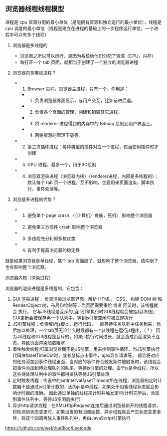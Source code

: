 ## 浏览器线程线程模型

进程是 cpu 资源分配的最小单位（是能拥有资源和独立运行的最小单位），线程是 cpu 调度的最小单位（线程是建立在进程的基础上的一次程序运行单位，一个进程中可以有多个线程）

1. 浏览器是多线程的
   - 浏览器之所以可以运行，是因为系统给他们分配了资源（CPU，内存）
   - 每打开一个 tab 页面，就相当于创建了一个独立的浏览器进程

2. 浏览器包含哪些进程？
   - 1. Browser 进程，浏览器主进程，只有一个，作用是：
      - 1. 负责浏览器界面显示，与用户交互，比如前进后退。
      - 2. 负责各个页面的管理，创建和销毁其它进程。
      - 3. 将 renderer 进程得到的内存中的 Bitmap 绘制到用户界面上。
      - 4. 网络资源的管理下载等。
   - 2. 第三方插件进程：每种类型的插件对应一个进程，仅当使用插件时才创建
   - 3. GPU 进程，最多一个，用于3D绘制
   - 4. 浏览器渲染进程（浏览器内核）（renderer进程，内部是多线程的）：默认每个 tab 页一个进程，互不影响，主要用来页面渲染，脚本执行，事件处理等。

3. 浏览器多进程的优势？
   - 1. 避免单个 page crash （（计算机）瘫痪，死机） 影响整个浏览器
   - 2. 避免第三方插件 crash 影响整个浏览器
   - 3. 多线程充分利用多核优势
   - 4. 有利于提高浏览器的稳定性

就是如果浏览器是单线程，某个 tab 页面崩了，就影响了整个浏览器，插件崩了也会影响整个浏览器。

浏览器内核（渲染过程）

浏览器的渲染进程是多线程的，它包含：

1. GUI 渲染进程： 负责渲染浏览器界面，解析 HTML， CSS， 构建 DOM 树 和 RenderObject 树，布局和绘制等，当页面需要重绘 或者 回流时，该线程就会 执行，
它与JS线程是互斥的,当js引擎执行时GUI线程就会被挂起(冻结), GUI更新会被保存再一个队列中，等到js引擎空闲时被立即执行
2. JS引擎线程：负责解析js脚本，运行代码，一直等待任务队列中任务到来，然后加以处理，一个tab页无论什么时候都有一个js线程在运行js程序，（？）
因为JS线程和GUI线程是互斥的，如果js执行时间过长，就会造成页面渲染不连贯，导致页面渲染加载阻塞
3. 事件触发线程:归属浏览器而不是JS引擎，用来控制事件循环，当JS引擎执行代码块如setTimeOut时，或者鼠标点击事件，ajax异步请求等，
都会将对应的任务添加到事件线程里面，当对应的事件符合触发条件被触发时，该线程会把事件添加到待处理队列的队尾，等待js引擎的处理。由于js是单线程，所以这些待处理队列中的事件都得排队等待JS引擎处理
4. 定时触发线程：传说中的setInterval与setTimeout所在线程，浏览器的定时计数器不是通过js引擎计数的，因为js是单线程，如果处于阻塞线程状态就会影响计时器的准确。
因此通过单独的线程来计时并触发定时(计时完毕后，添加到事件队列中，等待JS空闲后执行)
5. 异步http请求线程：在XMLHttpRequest连接后通过浏览器新开的线程请求，
将检测到状态变更时，如果设置的有回调函数，异步线程就会产生状态变更事件，将这个回调再放入事件队列中，再由JavaScript引擎执行

https://github.com/webVueBlog/Leetcode